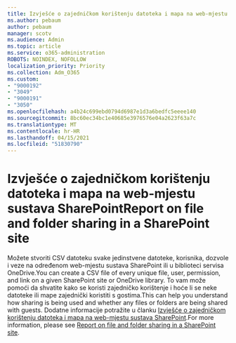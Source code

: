 ```yaml
---
title: Izvješće o zajedničkom korištenju datoteka i mapa na web-mjestu sustava SharePoint
ms.author: pebaum
author: pebaum
manager: scotv
ms.audience: Admin
ms.topic: article
ms.service: o365-administration
ROBOTS: NOINDEX, NOFOLLOW
localization_priority: Priority
ms.collection: Adm_O365
ms.custom:
- "9000192"
- "3049"
- "9000191"
- "3050"
ms.openlocfilehash: a4b24c699ebd0794d6987e1d3a6bedfc5eeee140
ms.sourcegitcommit: 8bc60ec34bc1e40685e3976576e04a2623f63a7c
ms.translationtype: MT
ms.contentlocale: hr-HR
ms.lasthandoff: 04/15/2021
ms.locfileid: "51830790"
---
```

# <a name="report-on-file-and-folder-sharing-in-a-sharepoint-site"></a><span data-ttu-id="cdf85-102">Izvješće o zajedničkom korištenju datoteka i mapa na web-mjestu sustava SharePoint</span><span class="sxs-lookup"><span data-stu-id="cdf85-102">Report on file and folder sharing in a SharePoint site</span></span>

<span data-ttu-id="cdf85-103">Možete stvoriti CSV datoteku svake jedinstvene datoteke, korisnika, dozvole i veze na određenom web-mjestu sustava SharePoint ili u biblioteci servisa OneDrive.</span><span class="sxs-lookup"><span data-stu-id="cdf85-103">You can create a CSV file of every unique file, user, permission, and link on a given SharePoint site or OneDrive library.</span></span> <span data-ttu-id="cdf85-104">To vam može pomoći da shvatite kako se koristi zajedničko korištenje i hoće li se neke datoteke ili mape zajednički koristiti s gostima.</span><span class="sxs-lookup"><span data-stu-id="cdf85-104">This can help you understand how sharing is being used and whether any files or folders are being shared with guests.</span></span> <span data-ttu-id="cdf85-105">Dodatne informacije potražite u članku [Izvješće o zajedničkom korištenju datoteka i mapa na web-mjestu sustava SharePoint](https://docs.microsoft.com/sharepoint/sharing-reports).</span><span class="sxs-lookup"><span data-stu-id="cdf85-105">For more information, please see [Report on file and folder sharing in a SharePoint site](https://docs.microsoft.com/sharepoint/sharing-reports).</span></span>
